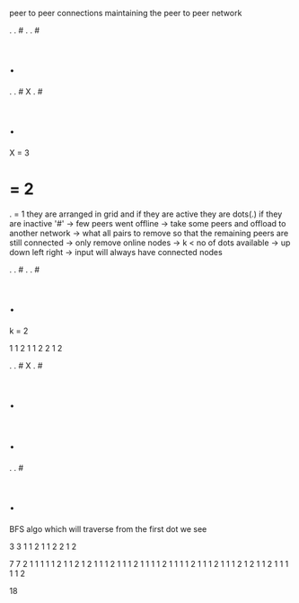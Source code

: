 peer to peer connections 
maintaining the peer to peer network

. . #
. . #
# . #

. . #
X . #
# . #


X = 3
# = 2
. = 1
they are arranged in grid and if they are active they are dots(.) if they are inactive '#'
-> few peers went offline 
-> take some peers and offload to another network
-> what all pairs to remove so that the remaining peers are still connected
    -> only remove online nodes
    -> k < no of dots available
    -> up down left right
    -> input will always have connected nodes 

. . #
. . #
# . #
k = 2

1 1 2
1 1 2
2 1 2

. . #
X . #
# . #

# . #
. . #
# . #

BFS algo which will traverse from the first dot we see

3
3
1 1 2
1 1 2
2 1 2

7
7
2 1 1 1 1 1 2
1 1 2 1 2 1 1
1 2 1 1 1 2 1
1 1 1 2 1 1 1
1 2 1 1 1 2 1
1 1 2 1 2 1 1
2 1 1 1 1 1 2

18